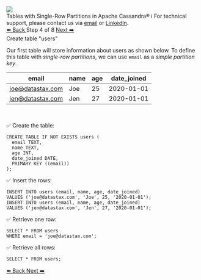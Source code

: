 <!-- TOP -->
<div class="top">
  <img src="https://datastax-academy.github.io/katapod-shared-assets/images/ds-academy-logo.svg" />
  <div class="scenario-title-section">
    <span class="scenario-title">Tables with Single-Row Partitions in Apache Cassandra®</span>
    <span class="scenario-subtitle">ℹ️ For technical support, please contact us via <a href="mailto:aleksandr.volochnev@datastax.com">email</a> or <a href="https://dtsx.io/aleks">LinkedIn</a>.</span>
  </div>
</div>

<!-- NAVIGATION -->
<div id="navigation-top" class="navigation-top">
 <a href='command:katapod.loadPage?[{"step":"step3-astra"}]'
   class="btn btn-dark navigation-top-left">⬅️ Back
 </a>
<span class="step-count"> Step 4 of 8</span>
 <a href='command:katapod.loadPage?[{"step":"step5-astra"}]' 
    class="btn btn-dark navigation-top-right">Next ➡️
  </a>
</div>

<!-- CONTENT -->

<div class="step-title">Create table "users"</div>

Our first table will store information about users as shown below. To define 
this table with *single-row partitions*, we can use `email`
as a *simple partition key*.

| email            | name | age | date_joined |
|------------------|------|-----|-------------|
| joe@datastax.com |  Joe |  25 |  2020-01-01 |
| jen@datastax.com |  Jen |  27 |  2020-01-01 | 

<br/>

✅ Create the table:
```
CREATE TABLE IF NOT EXISTS users (
  email TEXT,
  name TEXT,
  age INT,
  date_joined DATE,
  PRIMARY KEY ((email))
);
```

✅ Insert the rows:
```
INSERT INTO users (email, name, age, date_joined) 
VALUES ('joe@datastax.com', 'Joe', 25, '2020-01-01');
INSERT INTO users (email, name, age, date_joined) 
VALUES ('jen@datastax.com', 'Jen', 27, '2020-01-01');
```

✅ Retrieve one row:
```
SELECT * FROM users
WHERE email = 'joe@datastax.com';
```

✅ Retrieve all rows:
```
SELECT * FROM users;
```

<!-- NAVIGATION -->
<div id="navigation-bottom" class="navigation-bottom">
 <a href='command:katapod.loadPage?[{"step":"step3-astra"}]'
   class="btn btn-dark navigation-bottom-left">⬅️ Back
 </a>
 <a href='command:katapod.loadPage?[{"step":"step5-astra"}]'
    class="btn btn-dark navigation-bottom-right">Next ➡️
  </a>
</div>

